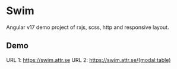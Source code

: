 # Swim

Angular v17 demo project of rxjs, scss, http and responsive layout.

## Demo

URL 1: https://swim.attr.se
URL 2: https://swim.attr.se/(modal:table)
